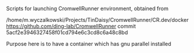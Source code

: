 Scripts for launching CromwellRunner environment, obtained from 

/home/m.wyczalkowski/Projects/TinDaisy/CromwellRunner/CR.dev/docker
https://github.com/ding-lab/CromwellRunner
    commit 5acf2e3946327458f01cd794e6c3cd8c6a48c8bd

Purpose here is to have a container which has gnu parallel installed

